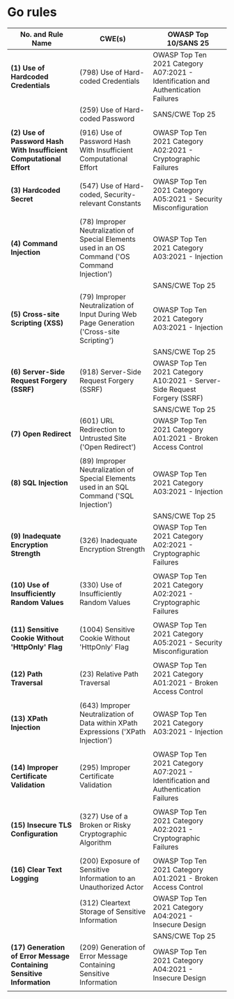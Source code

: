 # Go rules

| No. and Rule Name                                                     | CWE(s)                                                                                          | OWASP Top 10/SANS 25                                                              |
| --------------------------------------------------------------------- | ----------------------------------------------------------------------------------------------- | --------------------------------------------------------------------------------- |
| **(1) Use of Hardcoded Credentials**                                  | (798) Use of Hard-coded Credentials                                                             | OWASP Top Ten 2021 Category A07:2021 - Identification and Authentication Failures |
|                                                                       | (259) Use of Hard-coded Password                                                                | SANS/CWE Top 25                                                                   |
|                                                                       |                                                                                                 |                                                                                   |
| **(2) Use of Password Hash With Insufficient Computational Effort**   | (916) Use of Password Hash With Insufficient Computational Effort                               | OWASP Top Ten 2021 Category A02:2021 - Cryptographic Failures                     |
|                                                                       |                                                                                                 |                                                                                   |
| **(3) Hardcoded Secret**                                              | (547) Use of Hard-coded, Security-relevant Constants                                            | OWASP Top Ten 2021 Category A05:2021 - Security Misconfiguration                  |
|                                                                       |                                                                                                 |                                                                                   |
| **(4) Command Injection**                                             | (78) Improper Neutralization of Special Elements used in an OS Command ('OS Command Injection') | OWASP Top Ten 2021 Category A03:2021 - Injection                                  |
|                                                                       |                                                                                                 | SANS/CWE Top 25                                                                   |
| **(5) Cross-site Scripting (XSS)**                                    | (79) Improper Neutralization of Input During Web Page Generation ('Cross-site Scripting')       | OWASP Top Ten 2021 Category A03:2021 - Injection                                  |
|                                                                       |                                                                                                 | SANS/CWE Top 25                                                                   |
| **(6) Server-Side Request Forgery (SSRF)**                            | (918) Server-Side Request Forgery (SSRF)                                                        | OWASP Top Ten 2021 Category A10:2021 - Server-Side Request Forgery (SSRF)         |
|                                                                       |                                                                                                 | SANS/CWE Top 25                                                                   |
| **(7) Open Redirect**                                                 | (601) URL Redirection to Untrusted Site ('Open Redirect')                                       | OWASP Top Ten 2021 Category A01:2021 - Broken Access Control                      |
|                                                                       |                                                                                                 |                                                                                   |
| **(8) SQL Injection**                                                 | (89) Improper Neutralization of Special Elements used in an SQL Command ('SQL Injection')       | OWASP Top Ten 2021 Category A03:2021 - Injection                                  |
|                                                                       |                                                                                                 | SANS/CWE Top 25                                                                   |
| **(9) Inadequate Encryption Strength**                                | (326) Inadequate Encryption Strength                                                            | OWASP Top Ten 2021 Category A02:2021 - Cryptographic Failures                     |
|                                                                       |                                                                                                 |                                                                                   |
| **(10) Use of Insufficiently Random Values**                          | (330) Use of Insufficiently Random Values                                                       | OWASP Top Ten 2021 Category A02:2021 - Cryptographic Failures                     |
|                                                                       |                                                                                                 |                                                                                   |
| **(11) Sensitive Cookie Without 'HttpOnly' Flag**                     | (1004) Sensitive Cookie Without 'HttpOnly' Flag                                                 | OWASP Top Ten 2021 Category A05:2021 - Security Misconfiguration                  |
|                                                                       |                                                                                                 |                                                                                   |
| **(12) Path Traversal**                                               | (23) Relative Path Traversal                                                                    | OWASP Top Ten 2021 Category A01:2021 - Broken Access Control                      |
|                                                                       |                                                                                                 |                                                                                   |
| **(13) XPath Injection**                                              | (643) Improper Neutralization of Data within XPath Expressions ('XPath Injection')              | OWASP Top Ten 2021 Category A03:2021 - Injection                                  |
|                                                                       |                                                                                                 |                                                                                   |
| **(14) Improper Certificate Validation**                              | (295) Improper Certificate Validation                                                           | OWASP Top Ten 2021 Category A07:2021 - Identification and Authentication Failures |
|                                                                       |                                                                                                 |                                                                                   |
| **(15) Insecure TLS Configuration**                                   | (327) Use of a Broken or Risky Cryptographic Algorithm                                          | OWASP Top Ten 2021 Category A02:2021 - Cryptographic Failures                     |
|                                                                       |                                                                                                 |                                                                                   |
| **(16) Clear Text Logging**                                           | (200) Exposure of Sensitive Information to an Unauthorized Actor                                | OWASP Top Ten 2021 Category A01:2021 - Broken Access Control                      |
|                                                                       | (312) Cleartext Storage of Sensitive Information                                                | OWASP Top Ten 2021 Category A04:2021 - Insecure Design                            |
|                                                                       |                                                                                                 | SANS/CWE Top 25                                                                   |
| **(17) Generation of Error Message Containing Sensitive Information** | (209) Generation of Error Message Containing Sensitive Information                              | OWASP Top Ten 2021 Category A04:2021 - Insecure Design                            |
|                                                                       |                                                                                                 |                                                                                   |
